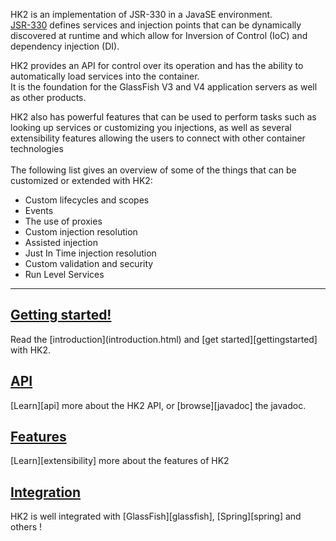 <p><var class="icon-ok-sign" style="color: #7F7F7F"></var>
HK2 is an implementation of JSR-330 in a JavaSE environment.
<br/><a href="http://jcp.org/aboutJava/communityprocess/final/jsr330/">JSR-330</a> defines services and injection points that can be dynamically discovered at runtime and which allow for Inversion of Control (IoC) and dependency injection (DI).</p>
<p><var class="icon-ok-sign" style="color: #7F7F7F"></var>
HK2 provides an API for control over its operation and has the ability to automatically load services into the container.
<br/>It is the foundation for the GlassFish V3 and V4 application servers as well as other products.
</p><p><var class="icon-ok-sign" style="color: #7F7F7F"></var>
HK2 also has powerful features that can be used to perform tasks such as looking up services or customizing you injections, as well as several extensibility
features allowing the users to connect with other container technologies<br/>
<br/>The following list gives an overview of some of the things that can be customized or extended with HK2:
<ul>
<li>Custom lifecycles and scopes</li>
<li>Events</li>
<li>The use of proxies</li>
<li>Custom injection resolution</li>
<li>Assisted injection</li>
<li>Just In Time injection resolution</li>
<li>Custom validation and security</li>
<li>Run Level Services</li>
</ul>
</p>

---

<h2><a class="headerlink" href="getting-started.html">
    <var class="icon-compass"></var> Getting started!
</a></h2>
Read the [introduction](introduction.html) and [get started][gettingstarted] with HK2.


<h2><a class="headerlink" href="api-overview.html">
    <var class="icon-book"></var> API
</a></h2>
[Learn][api] more about the HK2 API, or [browse][javadoc] the javadoc.

<h2><a class="headerlink" href="extensibility.html">
    <var class="icon-cloud-download"></var> Features
</a></h2>
[Learn][extensibility] more about the features of HK2


<h2><a class="headerlink" href="integration.html">
    <var class="icon-tags"></var> Integration
</a></h2>
HK2 is well integrated with [GlassFish][glassfish], [Spring][spring] and others !

[api]: api-overview.html
[gettingstarted]: getting-started.html
[contpage]: contribute.html
[spring]: http://www.springsource.org
[glassfish]: http://glassfish.org
[javadoc]: apidocs/index.html
[extensibility]: extensibility.html
